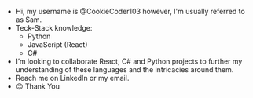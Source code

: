 - Hi, my username is @CookieCoder103 however, I'm usually referred to as Sam.
- Teck-Stack knowledge:
    - Python
    - JavaScript (React)
    - C# 
- I’m looking to collaborate React, C# and Python projects to further my understanding of these languages and the intricacies around them.
- Reach me on LinkedIn or my email.
- 😊 Thank You
<!---
CookieCoder103/CookieCoder103 is a ✨ special ✨ repository because its `README.md` (this file) appears on your GitHub profile.
You can click the Preview link to take a look at your changes.
--->
